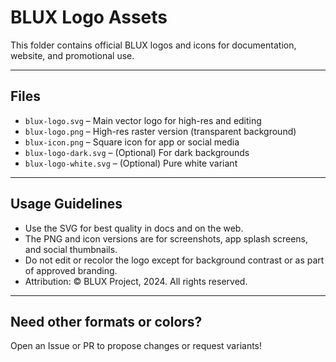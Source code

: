 # BLUX Logo Assets

This folder contains official BLUX logos and icons for documentation, website, and promotional use.

---

## Files

- `blux-logo.svg` – Main vector logo for high-res and editing
- `blux-logo.png` – High-res raster version (transparent background)
- `blux-icon.png` – Square icon for app or social media
- `blux-logo-dark.svg` – (Optional) For dark backgrounds
- `blux-logo-white.svg` – (Optional) Pure white variant

---

## Usage Guidelines

- Use the SVG for best quality in docs and on the web.
- The PNG and icon versions are for screenshots, app splash screens, and social thumbnails.
- Do not edit or recolor the logo except for background contrast or as part of approved branding.
- Attribution: ©️ BLUX Project, 2024. All rights reserved.

---

## Need other formats or colors?  
Open an Issue or PR to propose changes or request variants!
